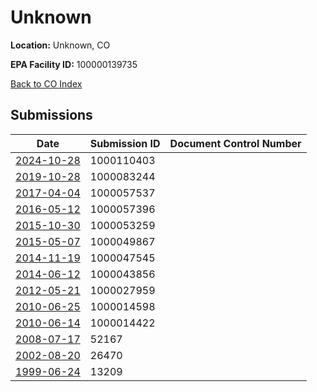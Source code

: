 # Unknown

**Location:** Unknown, CO

**EPA Facility ID:** 100000139735

[Back to CO Index](../../index.md)

## Submissions

| Date | Submission ID | Document Control Number |
|------|--------------|-------------------------|
| [2024-10-28](submissions/1000110403.md) | 1000110403 |  |
| [2019-10-28](submissions/1000083244.md) | 1000083244 |  |
| [2017-04-04](submissions/1000057537.md) | 1000057537 |  |
| [2016-05-12](submissions/1000057396.md) | 1000057396 |  |
| [2015-10-30](submissions/1000053259.md) | 1000053259 |  |
| [2015-05-07](submissions/1000049867.md) | 1000049867 |  |
| [2014-11-19](submissions/1000047545.md) | 1000047545 |  |
| [2014-06-12](submissions/1000043856.md) | 1000043856 |  |
| [2012-05-21](submissions/1000027959.md) | 1000027959 |  |
| [2010-06-25](submissions/1000014598.md) | 1000014598 |  |
| [2010-06-14](submissions/1000014422.md) | 1000014422 |  |
| [2008-07-17](submissions/52167.md) | 52167 |  |
| [2002-08-20](submissions/26470.md) | 26470 |  |
| [1999-06-24](submissions/13209.md) | 13209 |  |

